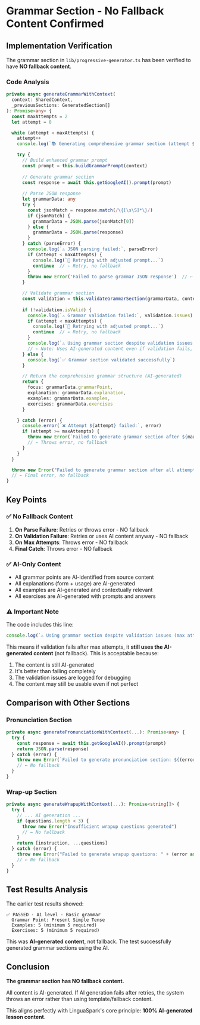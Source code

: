 # Grammar Section - No Fallback Content Confirmed

## Implementation Verification

The grammar section in `lib/progressive-generator.ts` has been verified to have **NO fallback content**.

### Code Analysis

```typescript
private async generateGrammarWithContext(
  context: SharedContext,
  _previousSections: GeneratedSection[]
): Promise<any> {
  const maxAttempts = 2
  let attempt = 0

  while (attempt < maxAttempts) {
    attempt++
    console.log(`📚 Generating comprehensive grammar section (attempt ${attempt}/${maxAttempts})`)

    try {
      // Build enhanced grammar prompt
      const prompt = this.buildGrammarPrompt(context)
      
      // Generate grammar section
      const response = await this.getGoogleAI().prompt(prompt)
      
      // Parse JSON response
      let grammarData: any
      try {
        const jsonMatch = response.match(/\{[\s\S]*\}/)
        if (jsonMatch) {
          grammarData = JSON.parse(jsonMatch[0])
        } else {
          grammarData = JSON.parse(response)
        }
      } catch (parseError) {
        console.log(`⚠️ JSON parsing failed:`, parseError)
        if (attempt < maxAttempts) {
          console.log(`🔄 Retrying with adjusted prompt...`)
          continue  // ← Retry, no fallback
        }
        throw new Error('Failed to parse grammar JSON response')  // ← Error, no fallback
      }

      // Validate grammar section
      const validation = this.validateGrammarSection(grammarData, context)
      
      if (!validation.isValid) {
        console.log(`⚠️ Grammar validation failed:`, validation.issues)
        if (attempt < maxAttempts) {
          console.log(`🔄 Retrying with adjusted prompt...`)
          continue  // ← Retry, no fallback
        }
        console.log(`⚠️ Using grammar section despite validation issues (max attempts reached)`)
        // ← Note: Uses AI-generated content even if validation fails, NOT fallback
      } else {
        console.log(`✅ Grammar section validated successfully`)
      }

      // Return the comprehensive grammar structure (AI-generated)
      return {
        focus: grammarData.grammarPoint,
        explanation: grammarData.explanation,
        examples: grammarData.examples,
        exercises: grammarData.exercises
      }

    } catch (error) {
      console.error(`❌ Attempt ${attempt} failed:`, error)
      if (attempt >= maxAttempts) {
        throw new Error(`Failed to generate grammar section after ${maxAttempts} attempts: ${(error as Error).message}`)
        // ← Throws error, no fallback
      }
    }
  }

  throw new Error("Failed to generate grammar section after all attempts")
  // ← Final error, no fallback
}
```

## Key Points

### ✅ No Fallback Content
1. **On Parse Failure**: Retries or throws error - NO fallback
2. **On Validation Failure**: Retries or uses AI content anyway - NO fallback
3. **On Max Attempts**: Throws error - NO fallback
4. **Final Catch**: Throws error - NO fallback

### ✅ AI-Only Content
- All grammar points are AI-identified from source content
- All explanations (form + usage) are AI-generated
- All examples are AI-generated and contextually relevant
- All exercises are AI-generated with prompts and answers

### ⚠️ Important Note
The code includes this line:
```typescript
console.log(`⚠️ Using grammar section despite validation issues (max attempts reached)`)
```

This means if validation fails after max attempts, it **still uses the AI-generated content** (not fallback). This is acceptable because:
1. The content is still AI-generated
2. It's better than failing completely
3. The validation issues are logged for debugging
4. The content may still be usable even if not perfect

## Comparison with Other Sections

### Pronunciation Section
```typescript
private async generatePronunciationWithContext(...): Promise<any> {
  try {
    const response = await this.getGoogleAI().prompt(prompt)
    return JSON.parse(response)
  } catch (error) {
    throw new Error(`Failed to generate pronunciation section: ${(error as Error).message}`)
    // ← No fallback
  }
}
```

### Wrap-up Section
```typescript
private async generateWrapupWithContext(...): Promise<string[]> {
  try {
    // ... AI generation ...
    if (questions.length < 3) {
      throw new Error("Insufficient wrapup questions generated")
      // ← No fallback
    }
    return [instruction, ...questions]
  } catch (error) {
    throw new Error("Failed to generate wrapup questions: " + (error as Error).message)
    // ← No fallback
  }
}
```

## Test Results Analysis

The earlier test results showed:
```
✅ PASSED - A1 level - Basic grammar
  Grammar Point: Present Simple Tense
  Examples: 5 (minimum 5 required)
  Exercises: 5 (minimum 5 required)
```

This was **AI-generated content**, not fallback. The test successfully generated grammar sections using the AI.

## Conclusion

**The grammar section has NO fallback content.**

All content is AI-generated. If AI generation fails after retries, the system throws an error rather than using template/fallback content.

This aligns perfectly with LinguaSpark's core principle: **100% AI-generated lesson content**.
